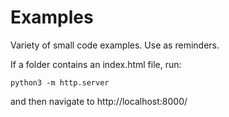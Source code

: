 # Examples
Variety of small code examples. Use as reminders.

If a folder contains an index.html file, run:
```
python3 -m http.server
```
and then navigate to
http://localhost:8000/

